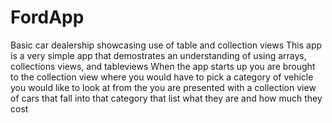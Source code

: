# FordApp
Basic car dealership showcasing use of table and collection views
This app is a very simple app that demostrates an understanding of using arrays, collections views, and tableviews
When the app starts up you are brought to the collection view where you would have to pick a category of vehicle you would like to look at 
from the you are presented with a collection view of cars that fall into that category that list what they are and how much they cost
